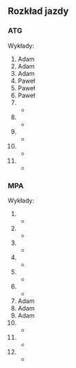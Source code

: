 ## Rozkład jazdy

### ATG
Wykłady:
1. Adam
2. Adam
3. Adam
4. Paweł
5. Paweł
6. Paweł
7. -
8. -
9. -
10. -
11. -

### MPA
Wykłady:
1. -
2. -
3. -
4. -
5. -
6. -
7. Adam
8. Adam
9. Adam
10. -
11. -
12. -
